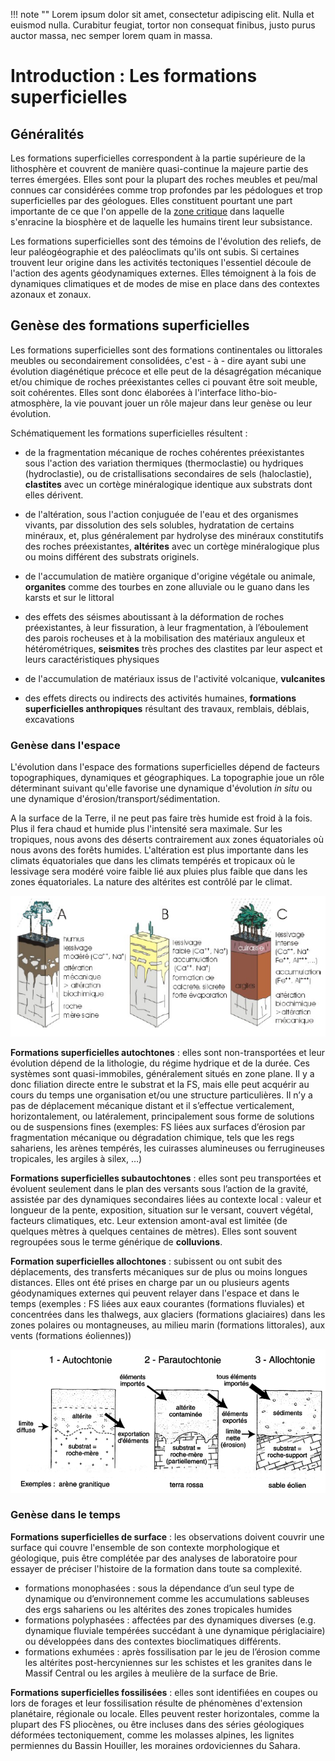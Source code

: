 !!! note ""
    Lorem ipsum dolor sit amet, consectetur adipiscing elit. Nulla et euismod
    nulla. Curabitur feugiat, tortor non consequat finibus, justo purus auctor
    massa, nec semper lorem quam in massa.

# Introduction : Les formations superficielles

## Généralités

Les formations superficielles correspondent à la partie supérieure de la lithosphère et couvrent de manière quasi-continue la majeure partie des terres émergées. Elles sont pour la plupart des roches meubles et peu/mal connues car considérées comme trop profondes par les pédologues et trop superficielles par des géologues. Elles constituent pourtant une part importante de ce que l'on appelle de la [zone critique](http://www.ige-grenoble.fr/La-zone-critique) dans laquelle s'enracine la biosphère et de laquelle les humains tirent leur subsistance.

Les formations superficielles sont des témoins de l'évolution des reliefs, de leur paléogéographie et des paléoclimats qu'ils ont subis. Si certaines trouvent leur origine dans les activités tectoniques l'essentiel découle de l'action des agents géodynamiques externes. Elles témoignent à la fois de dynamiques climatiques et de modes de mise en place dans des contextes azonaux et zonaux. 

## Genèse des formations superficielles

Les formations superficielles sont des formations continentales ou littorales meubles ou secondairement consolidées, c'est - à - dire ayant subi une évolution diagénétique précoce et elle peut de la désagrégation mécanique et/ou chimique de roches préexistantes celles ci pouvant être soit meuble, soit cohérentes. Elles sont donc élaborées à l'interface litho-bio-atmosphère, la vie pouvant jouer un rôle majeur dans leur genèse ou leur évolution.

Schématiquement les formations superficielles résultent : 

- de la fragmentation mécanique de roches cohérentes préexistantes sous l'action des variation thermiques (thermoclastie) ou hydriques (hydroclastie), ou de cristallisations secondaires de sels (haloclastie), **clastites** avec un cortège minéralogique identique aux substrats dont elles dérivent.

- de l'altération, sous l'action conjuguée de l'eau et des organismes vivants, par dissolution des sels solubles, hydratation de certains minéraux, et, plus généralement par hydrolyse des minéraux constitutifs des roches préexistantes, **altérites** avec un cortège minéralogique plus ou moins différent des substrats originels.

- de l'accumulation de matière organique d'origine végétale ou animale, **organites** comme des tourbes en zone alluviale ou le guano dans les karsts et sur le littoral

- des effets des séismes aboutissant à la déformation de roches préexistantes, à leur fissuration, à leur fragmentation, à l’éboulement des parois rocheuses et à la mobilisation des matériaux anguleux et hétérométriques, **seismites** très proches des clastites par leur aspect et leurs caractéristiques physiques

- de l'accumulation de matériaux issus de l'activité volcanique, **vulcanites**

- des effets directs ou indirects des activités humaines, **formations superficielles anthropiques** résultant des travaux, remblais, déblais, excavations

### Genèse dans l'espace

L'évolution dans l'espace des formations superficielles dépend de facteurs topographiques, dynamiques et géographiques. La topographie joue un rôle déterminant suivant qu'elle favorise une dynamique d'évolution *in situ* ou une dynamique d'érosion/transport/sédimentation.

A la surface de la Terre, il ne peut pas faire très humide est froid à la fois. Plus il fera chaud et humide plus l'intensité sera maximale. Sur les tropiques, nous avons des déserts contrairement aux zones équatoriales où nous avons des forêts humides. L'altération est plus importante dans les climats équatoriales que dans les climats tempérés et tropicaux où le lessivage sera modéré voire faible lié aux pluies plus faible que dans les zones équatoriales. La nature des altérites est contrôlé par le climat. 

![Altération en fonction du climat](Images/climats.PNG)

**Formations superficielles autochtones** : elles sont non-transportées et leur évolution dépend de la lithologie, du
régime hydrique et de la durée. Ces systèmes sont quasi-immobiles, généralement situés en
zone plane. Il y a donc filiation directe entre le substrat et la FS, mais elle peut acquérir au cours
du temps une organisation et/ou une structure particulières. Il n’y a pas de déplacement
mécanique distant et il s’effectue verticalement, horizontalement, ou latéralement,
principalement sous forme de solutions ou de suspensions fines (exemples: FS liées aux surfaces d’érosion par fragmentation mécanique ou dégradation chimique, tels que les regs
sahariens, les arènes tempérés, les cuirasses alumineuses ou ferrugineuses tropicales, les argiles à silex, …)

**Formations superficielles subautochtones** : elles sont peu transportées et évoluent seulement dans le plan des
versants sous l’action de la gravité, assistée par des dynamiques secondaires liées au contexte
local : valeur et longueur de la pente, exposition, situation sur le versant, couvert végétal,
facteurs climatiques, etc. Leur extension amont-aval est limitée (de quelques mètres à quelques
centaines de mètres). Elles sont souvent regroupées sous le terme générique de **colluvions**.

**Formation superficielles allochtones** : subissent ou ont subit des déplacements, des transferts mécaniques sur de plus ou moins longues distances. Elles ont été prises en charge par un ou plusieurs agents géodynamiques externes qui peuvent relayer dans l'espace et dans le temps (exemples : FS liées aux eaux courantes (formations fluviales) et concentrées dans les thalwegs, aux glaciers (formations
glaciaires) dans les zones polaires ou montagneuses, au milieu marin (formations littorales), aux vents (formations éoliennes))

![Types de formations](Images/typesdeformations.PNG)

### Genèse dans le temps

**Formations superficielles de surface** : les observations doivent couvrir une surface qui couvre l'ensemble de son contexte morphologique et géologique, puis être complétée par des analyses de laboratoire pour essayer de préciser l'histoire de la formation dans toute sa complexité.

- formations monophasées : sous la dépendance d’un seul type de dynamique ou d’environnement comme les accumulations
sableuses des ergs sahariens ou les altérites des zones tropicales humides
- formations polyphasées : affectées par des dynamiques diverses (e.g. dynamique fluviale tempérées succédant à une dynamique
périglaciaire) ou développées dans des contextes bioclimatiques différents.
- formations exhumées : après fossilisation par le jeu de l’érosion comme les altérites post-hercyniennes sur les schistes et les
granites dans le Massif Central ou les argiles à meulière de la surface de Brie.

**Formations superficielles fossilisées** : elles sont identifiées en coupes ou lors de forages et leur fossilisation résulte de phénomènes d'extension planétaire, régionale ou locale. Elles peuvent rester horizontales, comme la plupart des FS pliocènes, ou être incluses dans des séries géologiques déformées
tectoniquement, comme les molasses alpines, les lignites permiennes du Bassin Houiller, les moraines ordoviciennes du Sahara.

